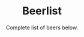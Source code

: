---
title: "Beerlist"
subtitle: "Complete list of beers below."
layout: beers
menu:
  main:
    weight: 25
beerlist:
  - image: day-1-newsletter.png
  - image: day-2-newsletter.png
---